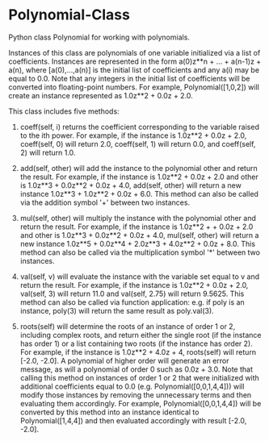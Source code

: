 # Polynomial-Class
Python class Polynomial for working with polynomials.

Instances of this class are polynomials of one variable initialized via a list of coefficients. Instances are represented in the form a(0)z\*\*n + ... + a(n-1)z + a(n), where [a(0),...,a(n)] is the initial list of coefficients and any a(i) may be equal to 0.0. Note that any integers in the initial list of coefficients will be converted into floating-point numbers. For example, Polynomial([1,0,2]) will create an instance represented as 1.0z\*\*2 + 0.0z + 2.0. 

This class includes five methods: 

1. coeff(self, i) returns the coefficient corresponding to the variable raised to the ith power. For example, if the instance is 1.0z\*\*2 + 0.0z + 2.0, coeff(self, 0) will return 2.0, coeff(self, 1) will return 0.0, and coeff(self, 2) will return 1.0.

2. add(self, other) will add the instance to the polynomial other and return the result. For example, if the instance is 1.0z\*\*2 + 0.0z + 2.0 and other is 1.0z\*\*3 + 0.0z\*\*2 + 0.0z + 4.0, add(self, other) will return a new instance 1.0z\*\*3 + 1.0z\*\*2 + 0.0z + 6.0. This method can also be called via the addition symbol '+' between two instances. 

3. mul(self, other) will multiply the instance with the polynomial other and return the result. For example, if the instance is 1.0z\*\*2 + + 0.0z + 2.0 and other is 1.0z\*\*3 + 0.0z\*\*2 + 0.0z + 4.0, mul(self, other) will return a new instance 1.0z\*\*5 + 0.0z\*\*4 + 2.0z\*\*3 + 4.0z\*\*2 + 0.0z + 8.0. This method can also be called via the multiplication symbol '\*' between two instances. 

4. val(self, v) will evaluate the instance with the variable set equal to v and return the result. For example, if the instance is 1.0z\*\*2 + 0.0z + 2.0, val(self, 3) will return 11.0 and val(self, 2.75) will return 9.5625. This method can also be called via function application: e.g. if poly is an instance, poly(3) will return the same result as poly.val(3). 

5. roots(self) will determine the roots of an instance of order 1 or 2, including complex roots, and return either the single root (if the instance has order 1) or a list containing two roots (if the instance has order 2). For example, if the instance is 1.0z\*\*2 + 4.0z + 4, roots(self) will return [-2.0, -2.0]. A polynomial of higher order will generate an error message, as will a polynomial of order 0 such as 0.0z + 3.0. Note that calling this method on instances of order 1 or 2 that were initialized with additional coefficients equal to 0.0 (e.g. Polynomial([0,0,1,4,4])) will modify those instances by removing the unnecessary terms and then evaluating them accordingly. For example, Polynomial([0,0,1,4,4]) will be converted by this method into an instance identical to Polynomial([1,4,4]) and then evaluated accordingly with result [-2.0, -2.0]. 

